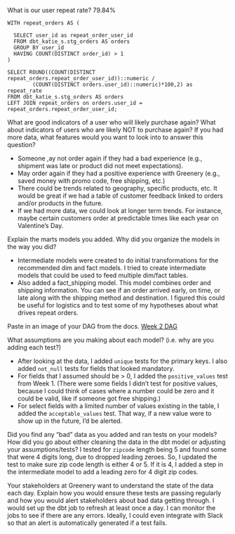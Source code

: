 What is our user repeat rate? 79.84%
```
WITH repeat_orders AS (

  SELECT user_id as repeat_order_user_id
  FROM dbt_katie_s.stg_orders AS orders
  GROUP BY user_id
  HAVING COUNT(DISTINCT order_id) > 1
)

SELECT ROUND((COUNT(DISTINCT repeat_orders.repeat_order_user_id))::numeric / 
        (COUNT(DISTINCT orders.user_id)::numeric)*100,2) as repeat_rate
FROM dbt_katie_s.stg_orders AS orders
LEFT JOIN repeat_orders on orders.user_id = repeat_orders.repeat_order_user_id;
```

What are good indicators of a user who will likely purchase again? What about indicators of users who are likely NOT to purchase again? If you had more data, what features would you want to look into to answer this question?
 * Someone ,ay not order again if they had a bad experience (e.g., shipment was late or product did not meet expectations). 
 * May order again if they had a positive experience with Greenery (e.g., saved money with promo code, free shipping, etc.) 
 * There could be trends related to geography, specific products, etc. It would be great if we had a table of customer feedback linked to orders and/or products in the future.
 * If we had more data, we could look at longer term trends. For instance, maybe certain customers order at predictable times like each year on Valentine’s Day.


Explain the marts models you added. Why did you organize the models in the way you did?
 * Intermediate models were created to do initial transformations for the recommended dim and fact models. I tried to create intermediate models that could be used to feed multiple dim/fact tables.
 * Also added a fact_shipping model. This model combines order and shipping information. You can see if an order arrived early, on time, or late along with the shipping method and destination. I figured this could be useful for logistics and to test some of my hypotheses about what drives repeat orders.


Paste in an image of your DAG from the docs.
[Week 2 DAG](DAG/DAG_Week2.png)

What assumptions are you making about each model? (i.e. why are you adding each test?) 
 * After looking at the data, I added `unique` tests for the primary keys. I also added `not_null` tests for fields that looked mandatory.
 * For fields that I assumed should be > 0, I added the `positive_values` test from Week 1. (There were some fields I didn’t test for positive values, because I could think of cases where a number could be zero and it could be valid, like if someone got free shipping.)
 * For select fields with a limited number of values existing in the table, I added the `acceptable_values` test. That way, if a new value were to show up in the future, I’d be alerted.

Did you find any “bad” data as you added and ran tests on your models? How did you go about either cleaning the data in the dbt model or adjusting your assumptions/tests?
I tested for `zipcode` length being 5 and found some that were 4 digits long, due to dropped leading zeroes. So, I updated the test to make sure zip code length is either 4 or 5. If it is 4, I added a step in the intermediate model to add a leading zero for 4 digit zip codes.

Your stakeholders at Greenery want to understand the state of the data each day. Explain how you would ensure these tests are passing regularly and how you would alert stakeholders about bad data getting through.
I would set up the dbt job to refresh at least once a day. I can monitor the jobs to see if there are any  errors. Ideally, I could even integrate with Slack so that an alert is automatically generated if a test fails.
